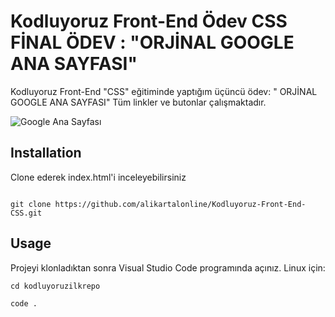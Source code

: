 
# Kodluyoruz Front-End Ödev CSS FİNAL ÖDEV : "ORJİNAL GOOGLE ANA SAYFASI"

Kodluyoruz Front-End "CSS" eğitiminde yaptığım üçüncü ödev: " ORJİNAL GOOGLE ANA SAYFASI" Tüm linkler ve butonlar çalışmaktadır.


![Google Ana Sayfası](https://i.hizliresim.com/isknwtz.gif)



## Installation

Clone ederek index.html'i inceleyebilirsiniz


```

git clone https://github.com/alikartalonline/Kodluyoruz-Front-End-CSS.git

```


## Usage


Projeyi klonladıktan sonra Visual Studio Code programında açınız.
Linux için:



```
cd kodluyoruzilkrepo

code . 

```
